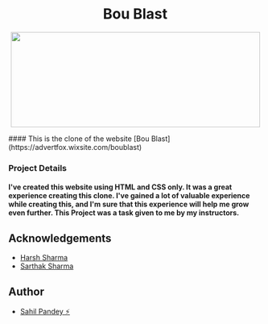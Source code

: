 # <h1 size="80" align="center">Bou Blast</h1>

<p align="center">
  <img width="495" height="189" src="https://static.wixstatic.com/media/8e95a3_98fe798831664b33b7072f03ae7229da~mv2.png/v1/crop/x_5,y_147,w_495,h_189/fill/w_445,h_170,al_c,q_85,usm_0.66_1.00_0.01,enc_auto/Copy%20of%20Logos.png">
</p>
#### This is the clone of the website [Bou Blast](https://advertfox.wixsite.com/boublast)

### Project Details 
#### I've created this website using HTML and CSS only. It was a great experience creating this clone. I've gained a lot of valuable experience while creating this, and I'm sure that this experience will help me grow even further. This Project was a task given to me by my instructors.

## Acknowledgements

 - [Harsh Sharma](https://github.com/asynchronousJavascriptor)
 - [Sarthak Sharma](https://github.com/saarthack)

## Author

 - [Sahil Pandey ⚡](https://www.github.com/RoronoaX)
